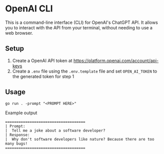 # OpenAI CLI

This is a command-line interface (CLI) for OpenAI's ChatGPT API. It allows you to interact with the API from your terminal, without needing to use a web browser.

## Setup
1) Create a OpenAI API token at https://platform.openai.com/account/api-keys
2) Create a `.env` file using the `.env.template` file and set `OPEN_AI_TOKEN` to the generated token for step 1

## Usage

```console
go run . -prompt "<PROMPT HERE>" 
```

Example output
```console
====================================
| Prompt:
|  Tell me a joke about a software developer?
| Response:
|  Why don't software developers like nature? Because there are too many bugs! 
====================================
```
